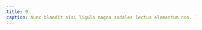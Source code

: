 ```yaml
---
title: 9
caption: Nunc blandit nisi ligula magna sodales lectus elementum non. Integer id venenatis velit.
---
```

